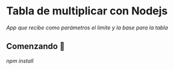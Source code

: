 # Tabla de multiplicar con Nodejs

_App que recibe como parámetros el limite y la base para la tabla_

## Comenzando 🚀

_npm install_


